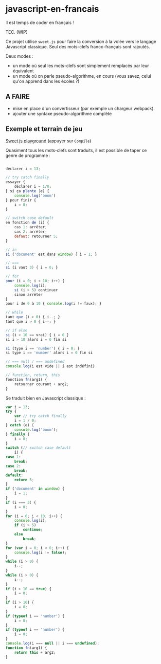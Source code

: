 # javascript-en-francais

Il est temps de coder en français !

TEC. (WIP)

Ce projet utilise `sweet.js` pour faire la conversion à la volée vers le langage Javascript classique.
Seul des mots-clefs franco-français sont rajoutés.

Deux modes :

- un mode où seul les mots-clefs sont simplement remplacés par leur équivalent
- un mode où on parle pseudo-algorithme, en cours (vous savez, celui qu'on apprend dans les écoles ?)

## A FAIRE

- mise en place d'un convertisseur (par exemple un chargeur webpack).
- ajouter une syntaxe pseudo-algorithme complète

## Exemple et terrain de jeu

[Sweet js playground](http://goo.gl/XeWJcX) (appuyer sur `Compile`)

Quasiment tous les mots-clefs sont traduits, il est possible de taper ce genre de programme :

```js

déclarer i = 13;

// try catch finally
essayer {
    déclarer i = 1/0;
} si ça plante (e) {
    console.log('boom')
} pour finir {
    i = 0;
}

// switch case default
en fonction de (i) {
    cas 1: arrêter;
    cas 2: arrêter;
    defaut: retourner 5;
}

// in
si ('document' est dans window) { i = 1; }

// ===
si (i vaut 3) { i = 0; }

// for
pour (i = 0; i < 10; i++) {
    console.log(i);
    si (i > 5) continuer
    sinon arrêter
}
pour i de 0 à 10 { console.log(i != faux); }

// while
tant que (i > 0) { i--; }
tant que i > 0 { i--; }

// if else
si (i > 10 == vrai) { i = 0 }
si i > 10 alors i = 0 fin si

si (type i == 'number') { i = 0; }
si type i == 'number' alors i = 0 fin si

// === null / === undefined
console.log(i est vide || i est indéfini)

// function, return, this
fonction fn(arg1) {
    retourner courant + arg2;
}
```

Se traduit bien en Javascript classique :

```js
var i = 13;
try {
    var // try catch finally
    i = 1 / 0;
} catch (e) {
    console.log('boom');
} finally {
    i = 0;
}
switch (// switch case default
    i) {
case 1:
    break;
case 2:
    break;
default:
    return 5;
}
if ('document' in window) {
    i = 1;
}
if (i === 3) {
    i = 0;
}
for (i = 0; i < 10; i++) {
    console.log(i);
    if (i > 5)
        continue;
    else
        break;
}
for (var i = 0; i < 0; i++) {
    console.log(i != false);
}
while (i > 0) {
    i--;
}
while (i > 0) {
    i--;
}
if (i > 10 == true) {
    i = 0;
}
if (i > 10) {
    i = 0;
}
if (typeof i == 'number') {
    i = 0;
}
if (typeof i == 'number') {
    i = 0;
}
console.log(i === null || i === undefined);
function fn(arg1) {
    return this + arg2;
}
```
